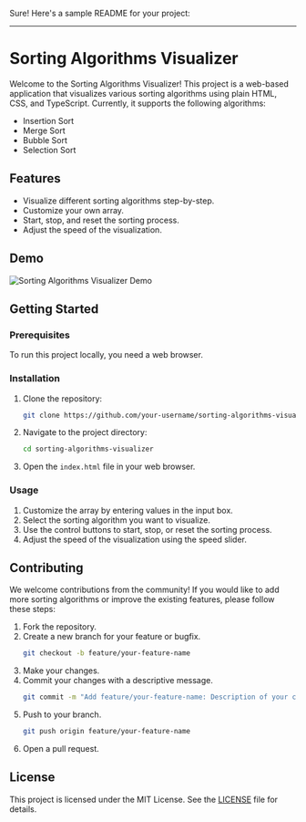 Sure! Here's a sample README for your project:

---

# Sorting Algorithms Visualizer

Welcome to the Sorting Algorithms Visualizer! This project is a web-based application that visualizes various sorting algorithms using plain HTML, CSS, and TypeScript. Currently, it supports the following algorithms:

- Insertion Sort
- Merge Sort
- Bubble Sort
- Selection Sort

## Features

- Visualize different sorting algorithms step-by-step.
- Customize your own array.
- Start, stop, and reset the sorting process.
- Adjust the speed of the visualization.

## Demo

![Sorting Algorithms Visualizer Demo](link-to-demo-gif-or-screenshot)

## Getting Started

### Prerequisites

To run this project locally, you need a web browser.

### Installation

1. Clone the repository:
    ```sh
    git clone https://github.com/your-username/sorting-algorithms-visualizer.git
    ```
2. Navigate to the project directory:
    ```sh
    cd sorting-algorithms-visualizer
    ```
3. Open the `index.html` file in your web browser.

### Usage

1. Customize the array by entering values in the input box.
2. Select the sorting algorithm you want to visualize.
3. Use the control buttons to start, stop, or reset the sorting process.
4. Adjust the speed of the visualization using the speed slider.

## Contributing

We welcome contributions from the community! If you would like to add more sorting algorithms or improve the existing features, please follow these steps:

1. Fork the repository.
2. Create a new branch for your feature or bugfix.
    ```sh
    git checkout -b feature/your-feature-name
    ```
3. Make your changes.
4. Commit your changes with a descriptive message.
    ```sh
    git commit -m "Add feature/your-feature-name: Description of your changes"
    ```
5. Push to your branch.
    ```sh
    git push origin feature/your-feature-name
    ```
6. Open a pull request.

## License

This project is licensed under the MIT License. See the [LICENSE](LICENSE) file for details.

